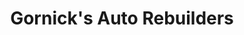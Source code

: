 ---
title: "Gornick's Auto Rebuilders"
url: /chicago/gornicks-auto-rebuilders/
shop: Autowerkstatt
---